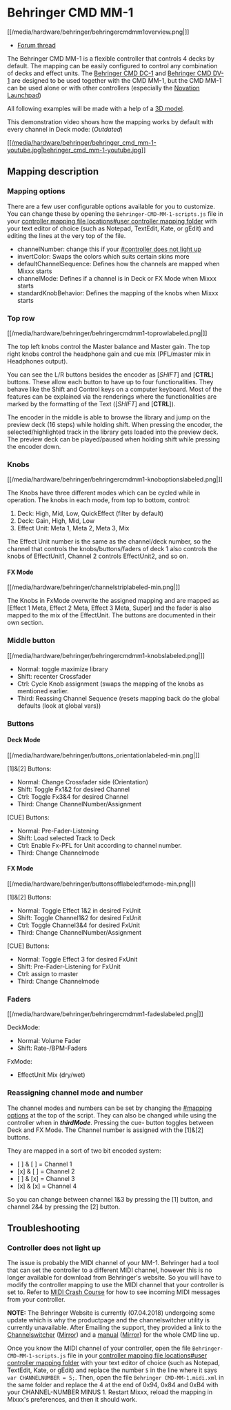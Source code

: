 # Behringer CMD MM-1

[[/media/hardware/behringer/behringercmdmm1overview.png|]]

  - [Forum
    thread](https://www.mixxx.org/forums/viewtopic.php?f=7&t=9276)

The Behringer CMD MM-1 is a flexible controller that controls 4 decks by
default. The mapping can be easily configured to control any combination
of decks and effect units. The [Behringer CMD DC-1](behringer_cmd_dc-1)
and [Behringer CMD DV-1](behringer_cmd_dv-1) are designed to be used
together with the CMD MM-1, but the CMD MM-1 can be used alone or with
other controllers (especially the [Novation
Launchpad](novation_launchpad_mapping_by_szdavid92))

All following examples will be made with a help of a [3D
model](http://stunkit.com/data/files/etc/cmd-mm-1.blend.zip).

This demonstration video shows how the mapping works by default with
every channel in Deck mode: (*Outdated*)

[[[/media/hardware/behringer/behringer_cmd_mm-1-youtube.jpg|behringer\_cmd\_mm-1-youtube.jpg]]](https://www.youtube.com/watch?v=33t6J1hUFjM)

## Mapping description

### Mapping options

There are a few user configurable options available for you to
customize. You can change these by opening the
`Behringer-CMD-MM-1-scripts.js` file in your [controller mapping file
locations\#user controller mapping
folder](controller%20mapping%20file%20locations#user%20controller%20mapping%20folder)
with your text editor of choice (such as Notepad, TextEdit, Kate, or
gEdit) and editing the lines at the very top of the file.

  - channelNumber: change this if your [\#controller does not light
    up](#controller%20does%20not%20light%20up)
  - invertColor: Swaps the colors which suits certain skins more
  - defaultChannelSequence: Defines how the channels are mapped when
    Mixxx starts
  - channelMode: Defines if a channel is in Deck or FX Mode when Mixxx
    starts
  - standardKnobBehavior: Defines the mapping of the knobs when Mixxx
    starts

### Top row

[[/media/hardware/behringer/behringercmdmm1-toprowlabeled.png|]]

The top left knobs control the Master balance and Master gain. The top
right knobs control the headphone gain and cue mix (PFL/master mix in
Headphones output).

You can see the L/R buttons besides the encoder as \[*SHIFT*\] and
\[**CTRL**\] buttons. These allow each button to have up to four
functionalities. They behave like the Shift and Control keys on a
computer keyboard. Most of the features can be explained via the
renderings where the functionalities are marked by the formatting of the
Text (\[*SHIFT*\] and \[**CTRL**\]).

The encoder in the middle is able to browse the library and jump on the
preview deck (16 steps) while holding shift. When pressing the encoder,
the selected/highlighted track in the library gets loaded into the
preview deck. The preview deck can be played/paused when holding shift
while pressing the encoder down.

### Knobs

[[/media/hardware/behringer/behringercmdmm1-knoboptionslabeled.png|]]

The Knobs have three different modes which can be cycled while in
operation. The knobs in each mode, from top to bottom, control:

1.  Deck: High, Mid, Low, QuickEffect (filter by default)
2.  Deck: Gain, High, Mid, Low
3.  Effect Unit: Meta 1, Meta 2, Meta 3, Mix

The Effect Unit number is the same as the channel/deck number, so the
channel that controls the knobs/buttons/faders of deck 1 also controls
the knobs of EffectUnit1, Channel 2 controls EffectUnit2, and so on.

#### FX Mode

[[/media/hardware/behringer/channelstriplabeled-min.png|]]

The Knobs in FxMode overwrite the assigned mapping and are mapped as
\[Effect 1 Meta, Effect 2 Meta, Effect 3 Meta, Super\] and the fader is
also mapped to the mix of the EffectUnit. The buttons are documented in
their own section.

### Middle button

[[/media/hardware/behringer/behringercmdmm1-knobslabeled.png|]]

  - Normal: toggle maximize library
  - Shift: recenter Crossfader
  - Ctrl: Cycle Knob assignment (swaps the mapping of the knobs as
    mentioned earlier.
  - Third: Reassing Channel Sequence (resets mapping back do the global
    defaults (look at global vars))

### Buttons

#### Deck Mode

[[/media/hardware/behringer/buttons_orientationlabeled-min.png|]]

\[1\]&\[2\] Buttons:

  - Normal: Change Crossfader side (Orientation)
  - Shift: Toggle Fx1&2 for desired Channel
  - Ctrl: Toggle Fx3&4 for desired Channel
  - Third: Change ChannelNumber/Assignment

\[CUE\] Buttons:

  - Normal: Pre-Fader-Listening
  - Shift: Load selected Track to Deck
  - Ctrl: Enable Fx-PFL for Unit according to channel number.
  - Third: Change Channelmode

#### FX Mode

[[/media/hardware/behringer/buttonsofflabeledfxmode-min.png|]]

\[1\]&\[2\] Buttons:

  - Normal: Toggle Effect 1&2 in desired FxUnit
  - Shift: Toggle Channel1&2 for desired FxUnit
  - Ctrl: Toggle Channel3&4 for desired FxUnit
  - Third: Change ChannelNumber/Assignment

\[CUE\] Buttons:

  - Normal: Toggle Effect 3 for desired FxUnit
  - Shift: Pre-Fader-Listening for FxUnit
  - Ctrl: assign to master
  - Third: Change Channelmode

### Faders

[[/media/hardware/behringer/behringercmdmm1-fadeslabeled.png|]]

DeckMode:

  - Normal: Volume Fader
  - Shift: Rate-/BPM-Faders

FxMode:

  - EffectUnit Mix (dry/wet)

### Reassigning channel mode and number

The channel modes and numbers can be set by changing the [\#mapping
options](#mapping%20options) at the top of the script. They can also be
changed while using the controller when in ***thirdMode***. Pressing the
cue- button toggles between Deck and FX Mode. The Channel number is
assigned with the \[1\]&\[2\] buttons.

They are mapped in a sort of two bit encoded system:

  - \[ \] & \[ \] = Channel 1
  - \[x\] & \[ \] = Channel 2
  - \[ \] & \[x\] = Channel 3
  - \[x\] & \[x\] = Channel 4

So you can change between channel 1&3 by pressing the \[1\] button, and
channel 2&4 by pressing the \[2\] button.

## Troubleshooting

### Controller does not light up

The issue is probably the MIDI channel of your MM-1. Behringer had a
tool that can set the controller to a different MIDI channel, however
this is no longer available for download from Behringer's website. So
you will have to modify the controller mapping to use the MIDI channel
that your controller is set to. Refer to [MIDI Crash
Course](midi_crash_course#sniffing_your_controller_with_mixxx) for how
to see incoming MIDI messages from your controller.

**NOTE:** The Behringer Website is currently (07.04.2018) undergoing
some update which is why the productpage and the channelswitcher utility
is currently unavailable. After Emailing the support, they provided a
link to the
[Channelswitcher](https://music--c.ap7.content.force.com/servlet/servlet.EmailAttachmentDownload?q=%2FwSnKlUyyB%2BzbQSKctPoiJvsTfYczcfDzIqBxz2ocDse1VdWx4S8NXjyHKhbFfsBbxCe3uhNzEnFic%2FsTkPPxg%3D%3D)
([Mirror](https://mega.nz/#!4zhjxQKQ!A_HJjx40YzyHdoV1nPdPmWL83nmUGspssKNdxyf00Tc))
and a
[manual](https://music--c.ap7.content.force.com/servlet/servlet.EmailAttachmentDownload?q=%2FwSnKlUyyB%2BzbQSKctPoiBsPNgXKYtUs%2FOnHuE8nfl3EFaYPHCHQaat%2B50yN3fR%2FIe3k9mnNj%2FSe5xTcwwM23g%3D%3D)
([Mirror](https://mega.nz/#!JzITlC4a!GOeJb-wVjwp6gYnhSXvWeTZ02QcYlSo2tqTPSHZWeds))
for the whole CMD line up.

Once you know the MIDI channel of your controller, open the file
`Behringer-CMD-MM-1-scripts.js` file in your [controller mapping file
locations\#user controller mapping
folder](controller%20mapping%20file%20locations#user%20controller%20mapping%20folder)
with your text editor of choice (such as Notepad, TextEdit, Kate, or
gEdit) and replace the number `5` in the line where it says `var
CHANNELNUMBER = 5;`. Then, open the file `Behringer CMD-MM-1.midi.xml`
in the same folder and replace the 4 at the end of 0x94, 0x84 and 0xB4
with your CHANNEL-NUMBER MINUS 1. Restart Mixxx, reload the mapping in
Mixxx's preferences, and then it should work.
